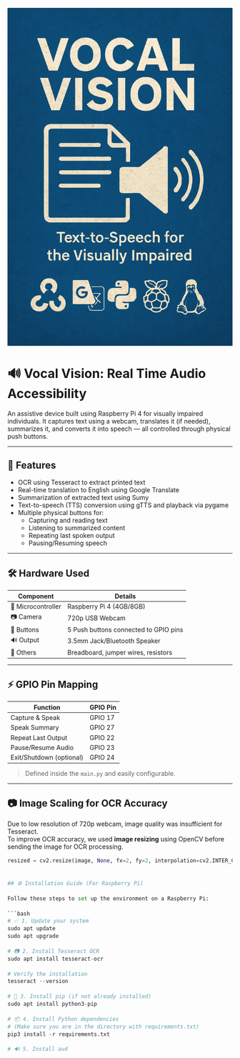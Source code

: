 ![Vocal Vision Thumbnail](images/project_thumbnail.png)


# 🔊 Vocal Vision: Real Time Audio Accessibility

An assistive device built using Raspberry Pi 4 for visually impaired individuals. It captures text using a webcam, translates it (if needed), summarizes it, and converts it into speech — all controlled through physical push buttons.

---

## 📌 Features

- OCR using Tesseract to extract printed text
- Real-time translation to English using Google Translate
- Summarization of extracted text using Sumy
- Text-to-speech (TTS) conversion using gTTS and playback via pygame
- Multiple physical buttons for:
  - Capturing and reading text
  - Listening to summarized content
  - Repeating last spoken output
  - Pausing/Resuming speech

---

## 🛠️ Hardware Used

| Component        | Details                              |
|------------------|--------------------------------------|
| 🎯 Microcontroller | Raspberry Pi 4 (4GB/8GB)             |
| 📷 Camera         | 720p USB Webcam                      |
| 🔘 Buttons        | 5 Push buttons connected to GPIO pins |
| 🔊 Output         | 3.5mm Jack/Bluetooth Speaker          |
| 🧠 Others         | Breadboard, jumper wires, resistors  |

---

## ⚡ GPIO Pin Mapping

| Function                | GPIO Pin |
|-------------------------|----------|
| Capture & Speak         | GPIO 17  |
| Speak Summary           | GPIO 27  |
| Repeat Last Output      | GPIO 22  |
| Pause/Resume Audio      | GPIO 23  |
| Exit/Shutdown (optional)| GPIO 24  |

> Defined inside the `main.py` and easily configurable.

---

## 📷 Image Scaling for OCR Accuracy

Due to low resolution of 720p webcam, image quality was insufficient for Tesseract.  
To improve OCR accuracy, we used **image resizing** using OpenCV before sending the image for OCR processing.

```python
resized = cv2.resize(image, None, fx=2, fy=2, interpolation=cv2.INTER_CUBIC)


## ⚙️ Installation Guide (For Raspberry Pi)

Follow these steps to set up the environment on a Raspberry Pi:

```bash
# ✅ 1. Update your system
sudo apt update
sudo apt upgrade

# 📷 2. Install Tesseract OCR
sudo apt install tesseract-ocr

# Verify the installation
tesseract --version

# 🐍 3. Install pip (if not already installed)
sudo apt install python3-pip

# 📦 4. Install Python dependencies
# (Make sure you are in the directory with requirements.txt)
pip3 install -r requirements.txt

# 🔊 5. Install aud